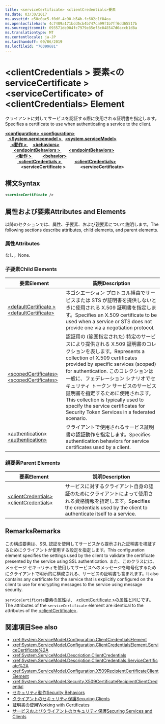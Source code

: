 ```yaml
---
title: <serviceCertificate> <clientCredentials>要素
ms.date: 03/30/2017
ms.assetid: e50c0ac5-f0df-4c90-b54b-fc602c1f84ea
ms.openlocfilehash: 4c7489a171bdd5cb4b747ca99f1b7ff6dd65517b
ms.sourcegitcommit: 093571de904fc7979e85ef3c048547d0accb1d8a
ms.translationtype: MT
ms.contentlocale: ja-JP
ms.lasthandoff: 09/06/2019
ms.locfileid: "70399681"
---
```

# <a name="servicecertificate-of-clientcredentials-element"></a><span data-ttu-id="7d4f3-102">\<clientCredentials > 要素\<の serviceCertificate ></span><span class="sxs-lookup"><span data-stu-id="7d4f3-102">\<serviceCertificate> of \<clientCredentials> Element</span></span>
<span data-ttu-id="7d4f3-103">クライアントに対してサービスを認証する際に使用される証明書を指定します。</span><span class="sxs-lookup"><span data-stu-id="7d4f3-103">Specifies a certificate to use when authenticating a service to the client.</span></span>  
  
<span data-ttu-id="7d4f3-104">[ **\<configuration>** ](../configuration-element.md)</span><span class="sxs-lookup"><span data-stu-id="7d4f3-104">[**\<configuration>**](../configuration-element.md)</span></span>\
<span data-ttu-id="7d4f3-105">&nbsp;&nbsp;[ **\<System.servicemodel >** ](system-servicemodel.md)</span><span class="sxs-lookup"><span data-stu-id="7d4f3-105">&nbsp;&nbsp;[**\<system.serviceModel>**](system-servicemodel.md)</span></span>\
<span data-ttu-id="7d4f3-106">&nbsp;&nbsp;&nbsp;&nbsp;[ **\<動作 >** ](behaviors.md)</span><span class="sxs-lookup"><span data-stu-id="7d4f3-106">&nbsp;&nbsp;&nbsp;&nbsp;[**\<behaviors>**](behaviors.md)</span></span>\
<span data-ttu-id="7d4f3-107">&nbsp;&nbsp;&nbsp;&nbsp;&nbsp;&nbsp;[ **\<endpointBehaviors >** ](endpointbehaviors.md)</span><span class="sxs-lookup"><span data-stu-id="7d4f3-107">&nbsp;&nbsp;&nbsp;&nbsp;&nbsp;&nbsp;[**\<endpointBehaviors>**](endpointbehaviors.md)</span></span>\
<span data-ttu-id="7d4f3-108">&nbsp;&nbsp;&nbsp;&nbsp;&nbsp;&nbsp;&nbsp;&nbsp;[ **\<動作 >** ](behavior-of-endpointbehaviors.md)</span><span class="sxs-lookup"><span data-stu-id="7d4f3-108">&nbsp;&nbsp;&nbsp;&nbsp;&nbsp;&nbsp;&nbsp;&nbsp;[**\<behavior>**](behavior-of-endpointbehaviors.md)</span></span>\
<span data-ttu-id="7d4f3-109">&nbsp;&nbsp;&nbsp;&nbsp;&nbsp;&nbsp;&nbsp;&nbsp;&nbsp;&nbsp;[ **\<clientCredentials >** ](clientcredentials.md)</span><span class="sxs-lookup"><span data-stu-id="7d4f3-109">&nbsp;&nbsp;&nbsp;&nbsp;&nbsp;&nbsp;&nbsp;&nbsp;&nbsp;&nbsp;[**\<clientCredentials>**](clientcredentials.md)</span></span>\
<span data-ttu-id="7d4f3-110">&nbsp;&nbsp;&nbsp;&nbsp;&nbsp;&nbsp;&nbsp;&nbsp;&nbsp;&nbsp;&nbsp;&nbsp; **\<serviceCertificate >**</span><span class="sxs-lookup"><span data-stu-id="7d4f3-110">&nbsp;&nbsp;&nbsp;&nbsp;&nbsp;&nbsp;&nbsp;&nbsp;&nbsp;&nbsp;&nbsp;&nbsp;**\<serviceCertificate>**</span></span>  
  
## <a name="syntax"></a><span data-ttu-id="7d4f3-111">構文</span><span class="sxs-lookup"><span data-stu-id="7d4f3-111">Syntax</span></span>  
  
```xml  
<serviceCertificate />
```  
  
## <a name="attributes-and-elements"></a><span data-ttu-id="7d4f3-112">属性および要素</span><span class="sxs-lookup"><span data-stu-id="7d4f3-112">Attributes and Elements</span></span>  
 <span data-ttu-id="7d4f3-113">以降のセクションでは、属性、子要素、および親要素について説明します。</span><span class="sxs-lookup"><span data-stu-id="7d4f3-113">The following sections describe attributes, child elements, and parent elements.</span></span>  
  
### <a name="attributes"></a><span data-ttu-id="7d4f3-114">属性</span><span class="sxs-lookup"><span data-stu-id="7d4f3-114">Attributes</span></span>  
 <span data-ttu-id="7d4f3-115">なし。</span><span class="sxs-lookup"><span data-stu-id="7d4f3-115">None.</span></span>  
  
### <a name="child-elements"></a><span data-ttu-id="7d4f3-116">子要素</span><span class="sxs-lookup"><span data-stu-id="7d4f3-116">Child Elements</span></span>  
  
|<span data-ttu-id="7d4f3-117">要素</span><span class="sxs-lookup"><span data-stu-id="7d4f3-117">Element</span></span>|<span data-ttu-id="7d4f3-118">説明</span><span class="sxs-lookup"><span data-stu-id="7d4f3-118">Description</span></span>|  
|-------------|-----------------|  
|[<span data-ttu-id="7d4f3-119">\<defaultCertificate ></span><span class="sxs-lookup"><span data-stu-id="7d4f3-119">\<defaultCertificate></span></span>](defaultcertificate-element.md)|<span data-ttu-id="7d4f3-120">ネゴシエーション プロトコル経由でサービスまたは STS が証明書を提供しないときに使用される X.509 証明書を指定します。</span><span class="sxs-lookup"><span data-stu-id="7d4f3-120">Specifies an X.509 certificate to be used when a service or STS does not provide one via a negotiation protocol.</span></span>|  
|[<span data-ttu-id="7d4f3-121">\<scopedCertificates></span><span class="sxs-lookup"><span data-stu-id="7d4f3-121">\<scopedCertificates></span></span>](scopedcertificates-element.md)|<span data-ttu-id="7d4f3-122">認証用の (範囲指定された) 特定のサービスにより提供される X.509 証明書のコレクションを表します。</span><span class="sxs-lookup"><span data-stu-id="7d4f3-122">Represents a collection of X.509 certificates provided by specific services (scoped) for authentication.</span></span> <span data-ttu-id="7d4f3-123">このコレクションは一般に、フェデレーション シナリオでセキュリティ トークン サービスのサービス証明書を指定するために使用されます。</span><span class="sxs-lookup"><span data-stu-id="7d4f3-123">This collection is typically used to specify the service certificates for Security Token Services in a federated scenario.</span></span>|  
|[<span data-ttu-id="7d4f3-124">\<authentication></span><span class="sxs-lookup"><span data-stu-id="7d4f3-124">\<authentication></span></span>](authentication-of-servicecertificate-element.md)|<span data-ttu-id="7d4f3-125">クライアントで使用されるサービス証明書の認証動作を指定します。</span><span class="sxs-lookup"><span data-stu-id="7d4f3-125">Specifies authentication behaviors for service certificates used by a client.</span></span>|  
  
### <a name="parent-elements"></a><span data-ttu-id="7d4f3-126">親要素</span><span class="sxs-lookup"><span data-stu-id="7d4f3-126">Parent Elements</span></span>  
  
|<span data-ttu-id="7d4f3-127">要素</span><span class="sxs-lookup"><span data-stu-id="7d4f3-127">Element</span></span>|<span data-ttu-id="7d4f3-128">説明</span><span class="sxs-lookup"><span data-stu-id="7d4f3-128">Description</span></span>|  
|-------------|-----------------|  
|[<span data-ttu-id="7d4f3-129">\<clientCredentials></span><span class="sxs-lookup"><span data-stu-id="7d4f3-129">\<clientCredentials></span></span>](clientcredentials.md)|<span data-ttu-id="7d4f3-130">サービスに対するクライアント自身の認証のためにクライアントによって使用される資格情報を指定します。</span><span class="sxs-lookup"><span data-stu-id="7d4f3-130">Specifies the credentials used by the client to authenticate itself to a service.</span></span>|  
  
## <a name="remarks"></a><span data-ttu-id="7d4f3-131">Remarks</span><span class="sxs-lookup"><span data-stu-id="7d4f3-131">Remarks</span></span>  
 <span data-ttu-id="7d4f3-132">この構成要素は、SSL 認証を使用してサービスから提示された証明書を検証するためにクライアントが使用する設定を指定します。</span><span class="sxs-lookup"><span data-stu-id="7d4f3-132">This configuration element specifies the settings used by the client to validate the certificate presented by the service using SSL authentication.</span></span> <span data-ttu-id="7d4f3-133">また、このクラスには、メッセージ セキュリティを使用してサービスへのメッセージを暗号化するためにクライアントで明示的に構成される、サービスの証明書も含まれます。</span><span class="sxs-lookup"><span data-stu-id="7d4f3-133">It also contains any certificate for the service that is explicitly configured on the client to use for encrypting messages to the service using message security.</span></span>  
  
 <span data-ttu-id="7d4f3-134">`serviceCertificate`要素の属性は、 [ \<clientCertificate >](clientcertificate-of-clientcredentials-element.md)の属性と同じです。</span><span class="sxs-lookup"><span data-stu-id="7d4f3-134">The attributes of the `serviceCertificate` element are identical to the attributes of the [\<clientCertificate>](clientcertificate-of-clientcredentials-element.md).</span></span>  
  
## <a name="see-also"></a><span data-ttu-id="7d4f3-135">関連項目</span><span class="sxs-lookup"><span data-stu-id="7d4f3-135">See also</span></span>

- <xref:System.ServiceModel.Configuration.ClientCredentialsElement>
- <xref:System.ServiceModel.Configuration.ClientCredentialsElement.ServiceCertificate%2A>
- <xref:System.ServiceModel.Description.ClientCredentials>
- <xref:System.ServiceModel.Description.ClientCredentials.ServiceCertificate%2A>
- <xref:System.ServiceModel.Configuration.X509RecipientCertificateClientElement>
- <xref:System.ServiceModel.Security.X509CertificateRecipientClientCredential>
- [<span data-ttu-id="7d4f3-136">セキュリティ動作</span><span class="sxs-lookup"><span data-stu-id="7d4f3-136">Security Behaviors</span></span>](../../../wcf/feature-details/security-behaviors-in-wcf.md)
- [<span data-ttu-id="7d4f3-137">クライアントのセキュリティ保護</span><span class="sxs-lookup"><span data-stu-id="7d4f3-137">Securing Clients</span></span>](../../../wcf/securing-clients.md)
- [<span data-ttu-id="7d4f3-138">証明書の使用</span><span class="sxs-lookup"><span data-stu-id="7d4f3-138">Working with Certificates</span></span>](../../../wcf/feature-details/working-with-certificates.md)
- [<span data-ttu-id="7d4f3-139">サービスおよびクライアントのセキュリティ保護</span><span class="sxs-lookup"><span data-stu-id="7d4f3-139">Securing Services and Clients</span></span>](../../../wcf/feature-details/securing-services-and-clients.md)
